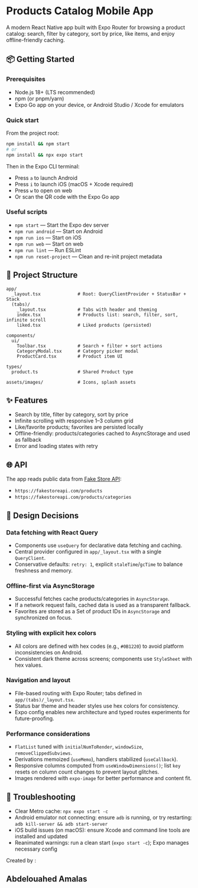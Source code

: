 # Products Catalog Mobile App

A modern React Native app built with Expo Router for browsing a product catalog: search, filter by category, sort by price, like items, and enjoy offline-friendly caching.

## 📦 Getting Started

### Prerequisites

- Node.js 18+ (LTS recommended)
- npm (or pnpm/yarn)
- Expo Go app on your device, or Android Studio / Xcode for emulators

### Quick start

From the project root:

```bash
npm install && npm start
# or
npm install && npx expo start
```

Then in the Expo CLI terminal:

- Press `a` to launch Android
- Press `i` to launch iOS (macOS + Xcode required)
- Press `w` to open on web
- Or scan the QR code with the Expo Go app

### Useful scripts

- `npm start` — Start the Expo dev server
- `npm run android` — Start on Android
- `npm run ios` — Start on iOS
- `npm run web` — Start on web
- `npm run lint` — Run ESLint
- `npm run reset-project` — Clean and re-init project metadata

## 📁 Project Structure

```
app/
  _layout.tsx              # Root: QueryClientProvider + StatusBar + Stack
  (tabs)/
    _layout.tsx            # Tabs with header and theming
    index.tsx              # Products list: search, filter, sort, infinite scroll
    liked.tsx              # Liked products (persisted)

components/
  ui/
    Toolbar.tsx            # Search + filter + sort actions
    CategoryModal.tsx      # Category picker modal
    ProductCard.tsx        # Product item UI

types/
  product.ts               # Shared Product type

assets/images/             # Icons, splash assets
```

## ✨ Features

- Search by title, filter by category, sort by price
- Infinite scrolling with responsive 1–3 column grid
- Like/favorite products; favorites are persisted locally
- Offline-friendly: products/categories cached to AsyncStorage and used as fallback
- Error and loading states with retry

## 🌐 API

The app reads public data from [Fake Store API](https://fakestoreapi.com):

- `https://fakestoreapi.com/products`
- `https://fakestoreapi.com/products/categories`

## 🧠 Design Decisions

### Data fetching with React Query

- Components use `useQuery` for declarative data fetching and caching.
- Central provider configured in `app/_layout.tsx` with a single `QueryClient`.
- Conservative defaults: `retry: 1`, explicit `staleTime`/`gcTime` to balance freshness and memory.

### Offline-first via AsyncStorage

- Successful fetches cache products/categories in `AsyncStorage`.
- If a network request fails, cached data is used as a transparent fallback.
- Favorites are stored as a Set of product IDs in `AsyncStorage` and synchronized on focus.

### Styling with explicit hex colors

- All colors are defined with hex codes (e.g., `#0B1220`) to avoid platform inconsistencies on Android.
- Consistent dark theme across screens; components use `StyleSheet` with hex values.

### Navigation and layout

- File-based routing with Expo Router; tabs defined in `app/(tabs)/_layout.tsx`.
- Status bar theme and header styles use hex colors for consistency.
- Expo config enables new architecture and typed routes experiments for future-proofing.

### Performance considerations

- `FlatList` tuned with `initialNumToRender`, `windowSize`, `removeClippedSubviews`.
- Derivations memoized (`useMemo`), handlers stabilized (`useCallback`).
- Responsive columns computed from `useWindowDimensions()`; list `key` resets on column count changes to prevent layout glitches.
- Images rendered with `expo-image` for better performance and content fit.

## 🔧 Troubleshooting

- Clear Metro cache: `npx expo start -c`
- Android emulator not connecting: ensure `adb` is running, or try restarting: `adb kill-server && adb start-server`
- iOS build issues (on macOS): ensure Xcode and command line tools are installed and updated
- Reanimated warnings: run a clean start (`expo start -c`); Expo manages necessary config

Created by :

## Abdelouahed Amalas
